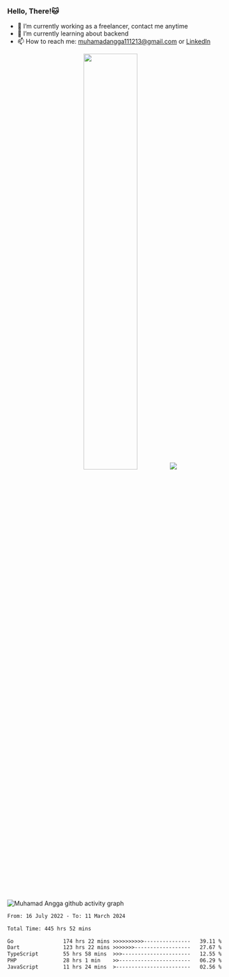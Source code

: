
### Hello, There!🐱

- 🔭 I’m currently working as a freelancer, contact me anytime
- 🌱 I’m currently learning about backend
- 📫 How to reach me: [muhamadangga111213@gmail.com](mailto:muhamadangga111213@gmail.com) or [LinkedIn](https://www.linkedin.com/in/muhamad-angga)

<p align="center">
    <img width="49.5%" src="https://github-readme-stats.vercel.app/api?username=muhangga&count_private=true&theme=ocean_dark&show_icons=true" />
    &nbsp;
    <img src="https://github-readme-stats.vercel.app/api/top-langs/?username=muhangga&langs_count=8&layout=compact&theme=ocean_dark&show_icons=true" />
</p>

![Muhamad Angga github activity graph](https://github-readme-activity-graph.cyclic.app/graph?username=muhangga&custom_title=Angga&color=708090&theme=github-dark)


<!--START_SECTION:waka-->

```txt
From: 16 July 2022 - To: 11 March 2024

Total Time: 445 hrs 52 mins

Go                174 hrs 22 mins >>>>>>>>>>---------------   39.11 %
Dart              123 hrs 22 mins >>>>>>>------------------   27.67 %
TypeScript        55 hrs 58 mins  >>>----------------------   12.55 %
PHP               28 hrs 1 min    >>-----------------------   06.29 %
JavaScript        11 hrs 24 mins  >------------------------   02.56 %
```

<!--END_SECTION:waka-->
